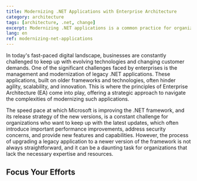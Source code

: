 ```yaml
---
title: Modernizing .NET Applications with Enterprise Architecture
category: architecture
tags: [architecture, .net, change]
excerpt: Modernizing .NET applications is a common practice for organizations that want to keep up with the latest technologies and trends.
lang: en
ref: modernizing-net-applications
---
```


In today's fast-paced digital landscape, businesses are constantly challenged to keep up with evolving technologies and changing customer demands. One of the significant challenges faced by enterprises is the management and modernization of legacy .NET applications. These applications, built on older frameworks and technologies, often hinder agility, scalability, and innovation. This is where the principles of Enterprise Architecture (EA) come into play, offering a strategic approach to navigate the complexities of modernizing such applications.

The speed pace at which Microsoft is improving the .NET framework, and its release strategy of the new versions, is a constant challenge for organizations who want to keep up with the latest updates, which often introduce important performance improvements, address security concerns, and provide new features and capabilities. However, the process of upgrading a legacy application to a newer version of the framework is not always straightforward, and it can be a daunting task for organizations that lack the necessary expertise and resources.

## Focus Your Efforts

